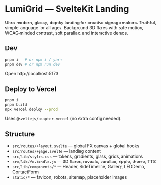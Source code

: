 # LumiGrid — SvelteKit Landing

Ultra‑modern, glassy, depthy landing for creative signage makers. Truthful, simple language for all ages. Background 3D flares with safe motion, WCAG‑minded contrast, soft parallax, and interactive demos.

## Dev

```bash
pnpm i   # or npm i / yarn
pnpm dev # or npm run dev
```

Open http://localhost:5173

## Deploy to Vercel

```bash
pnpm i
pnpm build
npx vercel deploy --prod
```

Uses `@sveltejs/adapter-vercel` (no extra config needed).

## Structure

- `src/routes/+layout.svelte` — global FX canvas + global hooks
- `src/routes/+page.svelte` — landing content
- `src/lib/styles.css` — tokens, gradients, glass, grids, animations
- `src/lib/fx.bundle.js` — 3D flares, reveals, parallax, ripple, theme, TTS
- `src/lib/components/*` — Header, SideTimeline, Gallery, LEDDemo, ContactForm
- `static/*` — favicon, robots, sitemap, placeholder images
